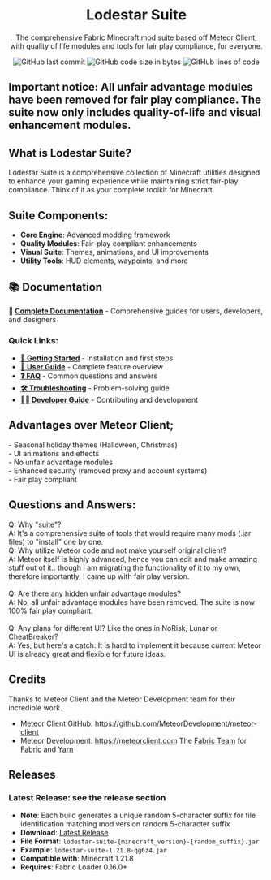 
<p align="center">
</p>

<h1 align="center">Lodestar Suite</h1>
<p align="center">The comprehensive Fabric Minecraft mod suite based off Meteor Client, with quality of life modules and tools for fair play compliance, for everyone.</p>

<div align="center">
    <img src="https://img.shields.io/github/last-commit/userthreads/lodestar-suite" alt="GitHub last commit"/>
    <img src="https://img.shields.io/github/languages/code-size/userthreads/lodestar-suite" alt="GitHub code size in bytes"/>
    <img src="https://img.shields.io/endpoint?url=https://ghloc.vercel.app/api/userthreads/lodestar-suite/badge?filter=.java$&label=lines%20of%20code&color=blue" alt="GitHub lines of code"/>
</div>

## Important notice: All unfair advantage modules have been removed for fair play compliance. The suite now only includes quality-of-life and visual enhancement modules.

## What is Lodestar Suite?
Lodestar Suite is a comprehensive collection of Minecraft utilities designed to enhance your gaming experience while maintaining strict fair-play compliance. Think of it as your complete toolkit for Minecraft.

## Suite Components:
- **Core Engine**: Advanced modding framework
- **Quality Modules**: Fair-play compliant enhancements  
- **Visual Suite**: Themes, animations, and UI improvements
- **Utility Tools**: HUD elements, waypoints, and more

## 📚 Documentation
**📖 [Complete Documentation](docs/README.md)** - Comprehensive guides for users, developers, and designers

### Quick Links:
- **[🚀 Getting Started](docs/getting-started.md)** - Installation and first steps
- **[📖 User Guide](docs/user-guide.md)** - Complete feature overview  
- **[❓ FAQ](docs/faq.md)** - Common questions and answers
- **[🛠️ Troubleshooting](docs/troubleshooting.md)** - Problem-solving guide
- **[👨‍💻 Developer Guide](docs/developer-guide.md)** - Contributing and development

## Advantages over Meteor Client;
<p align="left">
- Seasonal holiday themes (Halloween, Christmas)<br>
- UI animations and effects<br>
- No unfair advantage modules<br>
- Enhanced security (removed proxy and account systems)<br>
- Fair play compliant<br>
</p>


## Questions and Answers:
<p align="left">
Q: Why "suite"?<br>
A: It's a comprehensive suite of tools that would require many mods (.jar files) to "install" one by one.<br>
Q: Why utilize Meteor code and not make yourself original client?<br>
A: Meteor itself is highly advanced, hence you can edit and make amazing stuff out of it.. though I am migrating the functionality of it to my own, therefore importantly, I came up with fair play version.<br>
<br>
Q: Are there any hidden unfair advantage modules?<br>
A: No, all unfair advantage modules have been removed. The suite is now 100% fair play compliant.<br>
<br>
Q: Any plans for different UI? Like the ones in NoRisk, Lunar or CheatBreaker?<br>
A: Yes, but here's a catch: It is hard to implement it because current Meteor UI is already great and flexible for future ideas.
</p>


## Credits
Thanks to Meteor Client and the Meteor Development team for their incredible work.
- Meteor Client GitHub: https://github.com/MeteorDevelopment/meteor-client
- Meteor Development: https://meteorclient.com
The [Fabric Team](https://github.com/FabricMC) for [Fabric](https://github.com/FabricMC/fabric-loader) and [Yarn](https://github.com/FabricMC/yarn)

## Releases

### Latest Release: see the release section
- **Note**: Each build generates a unique random 5-character suffix for file identification matching mod version random 5-character suffix
- **Download**: [Latest Release](https://github.com/userthreads/lodestar-suite/releases/latest)
- **File Format**: `lodestar-suite-{minecraft_version}-{random_suffix}.jar`
- **Example**: `lodestar-suite-1.21.8-qg6z4.jar`
- **Compatible with**: Minecraft 1.21.8
- **Requires**: Fabric Loader 0.16.0+




